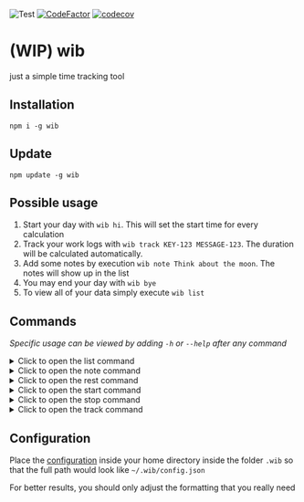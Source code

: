 ![Test](https://github.com/jinnoflife/wib/workflows/Test/badge.svg)
[![CodeFactor](https://www.codefactor.io/repository/github/jinnoflife/wib/badge)](https://www.codefactor.io/repository/github/jinnoflife/wib)
[![codecov](https://codecov.io/gh/jinnoflife/wib/branch/master/graph/badge.svg)](https://codecov.io/gh/jinnoflife/wib)
# (WIP) wib
just a simple time tracking tool

## Installation
`npm i -g wib`

## Update
`npm update -g wib`

## Possible usage
1. Start your day with `wib hi`. This will set the start time for every calculation
2. Track your work logs with `wib track KEY-123 MESSAGE-123`. The duration will be calculated automatically.
3. Add some notes by execution `wib note Think about the moon`. The notes will show up in the list
4. You may end your day with `wib bye`
5. To view all of your data simply execute `wib list`

## Commands
*Specific usage can be viewed by adding `-h` or `--help` after any command*
<details>
<summary>Click to open the list command</summary>
Usage: wib list|l [options]

*Possible Options*:
* `-d, --day <day>` List a specific date
* `-m, --month <month>` Date from specific month
* `-y, --yesterday` List yesterday
* `-f, --full` List the full data (unshortened)
* `-o, --order <key>` Order by (time, key, value, id) (default: "time")
</details>

<details>
<summary>Click to open the note command</summary>
Usage: wib note|n [options]

*Possible Options*:
* `-e, --edit <key>` Edit a specified note
* `-d, --delete <key>` Delete a specified note
</details>

<details>
<summary>Click to open the rest command</summary>
Usage: wib rest|b [options]

*Possible Options*:
* `-t, --time <hour:minute>` Create a rest with specified time
</details>

<details>
<summary>Click to open the start command</summary>
Usage: wib start|hi [options]
</details>

<details>
<summary>Click to open the stop command</summary>
Usage: wib stop|bye [options]
</details>

<details>
<summary>Click to open the track command</summary>
Usage: wib track|t [options]

*Possible Options*:
* `-d, --delete <key>` Delete a specified work log
* `-e, --edit <key>` Edit a specified work log
* `-t, --time <hour:minute>` Specify the finish time
</details>

## Configuration
Place the [configuration](src/config.dist.json) inside your home directory inside the folder `.wib` so that the full path would look like `~/.wib/config.json`

For better results, you should only adjust the formatting that you really need
